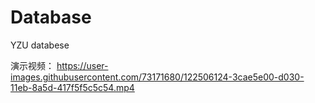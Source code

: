 # Database
YZU databese


演示视频：
https://user-images.githubusercontent.com/73171680/122506124-3cae5e00-d030-11eb-8a5d-417f5f5c5c54.mp4
